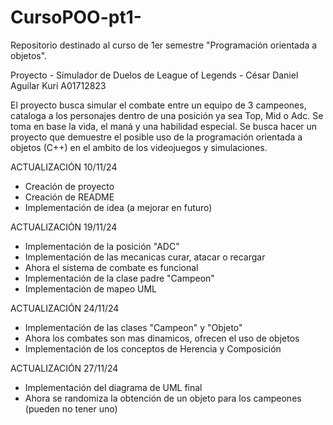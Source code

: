 # CursoPOO-pt1-
Repositorio destinado al curso de 1er semestre "Programación orientada a objetos".

Proyecto - Simulador de Duelos de League of Legends -
César Daniel Aguilar Kuri A01712823

El proyecto busca simular el combate entre un equipo de 3 campeones, cataloga a los personajes dentro de una posición ya sea Top, Mid o Adc. Se toma en base la vida, el maná y una habilidad especial. Se busca hacer un proyecto que demuestre el posible uso de la programación orientada a objetos (C++) en el ambito de los videojuegos y simulaciones.

ACTUALIZACIÓN 10/11/24
+ Creación de proyecto
+ Creación de README
+ Implementación de idea (a mejorar en futuro)

ACTUALIZACIÓN 19/11/24
+ Implementación de la posición "ADC"
+ Implementación de las mecanicas curar, atacar o recargar
+ Ahora el sistema de combate es funcional
+ Implementación de la clase padre "Campeon"
+ Implementación de mapeo UML

ACTUALIZACIÓN 24/11/24
+ Implementación de las clases "Campeon" y "Objeto"
+ Ahora los combates son mas dinamicos, ofrecen el uso de objetos
+ Implementación de los conceptos de Herencia y Composición

ACTUALIZACIÓN 27/11/24
+ Implementación del diagrama de UML final
+ Ahora se randomiza la obtención de un objeto para los campeones (pueden no tener uno)
